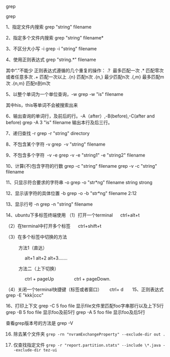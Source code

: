 grep

grep

1、指定文件内搜索
grep "string" filename

2、指定多个文件内搜索
grep "string" filename*

3、不区分大小写 -i
grep -i "string" filename

4、使用正则表达式
grep "string.*" filename

其中“.”不能少
正则表达式遵循的几个重复的操作：
.?  最多匹配一次
.* 匹配零次或者任意多次
.+ 匹配一次以上
.{n} 匹配n次
.{n,} 最少匹配n次
.{,m} 最多匹配m次
.{n,m} 匹配n到m次

5、以整个单词为一个单位查询，-w
grep -w "is" filename

其中his，this等单词不会被搜索出来

6、输出查询的单词行，及前后的行。-A（after）,-B(before),-C(after and before)
grep -A 3 "is" filename
输出本行及后三行。

7、递归查找 -r
grep -r "string" directory

8、不包含某个字符 -v
grep  -v "string" filename

9、不包含多个字符  -v -e
grep -v -e "string1" -e "string2" filename

10、计算(不)包含字符的行数
grep -c "string" filename
grep -v -c "string" filename

11、只显示符合要求的字符串 -o
grep -o "str*ng" filename
string
strong

12、显示该字符的具体位置 -b
grep -o -b "str*ng" filename
2:12

13、显示行号 -n
grep -n "string" filename

14、ubuntu下多标签终端使用
（1）打开一个terminal
     ctrl+alt+t

（2）在terminal中打开多个标签
     ctrl+shift+t

（3）在多个标签中切换的方法

          方法1（直达）

               alt+1 alt+2 alt+3.......

          方法二（上下切换）

               ctrl + pageUp
               ctrl + pageDown.

（4）关闭一个terminal快捷键（标签或者窗口）
     ctrl+ d
     
15、正则表达式
grep -E "kkk|ccc"

16、打印上下文
grep -C 5 foo file 显示file文件里匹配foo字串那行以及上下5行
grep -B 5 foo file 显示foo及前5行
grep -A 5 foo file 显示foo及后5行

查看grep版本号的方法是
grep -V

16. 除去某个文件夹 
`grep -rn "nvramExchangeProperty" --exclude-dir out .`

17. 仅查找指定文件
`grep -r "report.partition.stats" --include \*.java --exclude-dir tez-ui`

